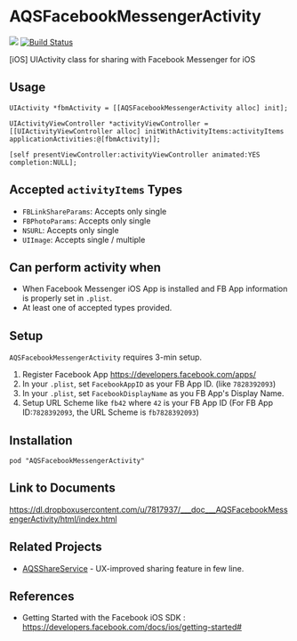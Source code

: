 AQSFacebookMessengerActivity
============================


![](http://img.shields.io/cocoapods/v/AQSFacebookMessengerActivity.svg?style=flat) [![Build Status](https://travis-ci.org/AquaSupport/AQSFacebookMessengerActivity.svg?branch=master)](https://travis-ci.org/AquaSupport/AQSFacebookMessengerActivity)


[iOS] UIActivity class for sharing with Facebook Messenger for iOS

Usage
---

```objc
UIActivity *fbmActivity = [[AQSFacebookMessengerActivity alloc] init];

UIActivityViewController *activityViewController = [[UIActivityViewController alloc] initWithActivityItems:activityItems applicationActivities:@[fbmActivity]];

[self presentViewController:activityViewController animated:YES completion:NULL];
```

Accepted `activityItems` Types
---

- `FBLinkShareParams`: Accepts only single
- `FBPhotoParams`: Accepts only single
- `NSURL`: Accepts only single
- `UIImage`: Accepts single / multiple

Can perform activity when
---

- When Facebook Messenger iOS App is installed and FB App information is properly set in `.plist`.
- At least one of accepted types provided.

Setup
---

`AQSFacebookMessengerActivity` requires 3-min setup.

1. Register Facebook App https://developers.facebook.com/apps/
2. In your `.plist`, set `FacebookAppID` as your FB App ID. (like `7828392093`)
3. In your `.plist`, set `FacebookDisplayName` as you FB App's Display Name.
4. Setup URL Scheme like `fb42` where `42` is your FB App ID (For FB App ID:`7828392093`, the URL Scheme is `fb7828392093`)

Installation
---

```
pod "AQSFacebookMessengerActivity"
```

Link to Documents
---

https://dl.dropboxusercontent.com/u/7817937/___doc___AQSFacebookMessengerActivity/html/index.html

Related Projects
---

- [AQSShareService](https://github.com/AquaSupport/AQSShareService) - UX-improved sharing feature in few line. 

References
---

- Getting Started with the Facebook iOS SDK : https://developers.facebook.com/docs/ios/getting-started#
